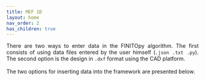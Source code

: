 ```yaml
---
title: MEF 1D
layout: home
nav_order: 2
has_children: true
---
```


<p align = "justify">
There are two ways to enter data in the FINITOpy algorithm. The first consists of using data files entered by the user himself (<code>.json .txt .py</code>). The second option is the design in <code>.dxf</code> format using the CAD platform.<br><br>
The two options for inserting data into the framework are presented below.
</p>
